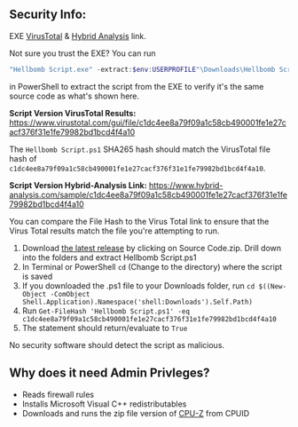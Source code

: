## Security Info:

EXE [VirusTotal](https://www.virustotal.com/gui/file/22a537dc88cfa45d192c49f5b3a08fd98accd90809622c51a0c657e233efb2e1) & [Hybrid Analysis](https://www.hybrid-analysis.com/sample/22a537dc88cfa45d192c49f5b3a08fd98accd90809622c51a0c657e233efb2e1) link.

Not sure you trust the EXE? You can run
```powershell
"Hellbomb Script.exe" -extract:$env:USERPROFILE"\Downloads\Hellbomb Script.ps1"
```
in PowerShell to extract the script from the EXE to verify it's the same source code as what's shown here.

**Script Version VirusTotal Results:** https://www.virustotal.com/gui/file/c1dc4ee8a79f09a1c58cb490001fe1e27cacf376f31e1fe79982bd1bcd4f4a10

The ``Hellbomb Script.ps1`` SHA265 hash should match the VirusTotal file hash of ``c1dc4ee8a79f09a1c58cb490001fe1e27cacf376f31e1fe79982bd1bcd4f4a10``.

**Script Version Hybrid-Analysis Link:** https://www.hybrid-analysis.com/sample/c1dc4ee8a79f09a1c58cb490001fe1e27cacf376f31e1fe79982bd1bcd4f4a10

You can compare the File Hash to the Virus Total link to ensure that the Virus Total results match the file you're attempting to run.

1. Download [the latest release](https://github.com/helldivers2fixes/HellbombScript/releases/latest) by clicking on Source Code.zip. Drill down into the folders and extract Hellbomb Script.ps1
2. In Terminal or PowerShell ``cd`` (Change to the directory) where the script is saved
3. If you downloaded the .ps1 file to your Downloads folder, run ``cd $((New-Object -ComObject Shell.Application).Namespace('shell:Downloads').Self.Path)``
4. Run ``Get-FileHash 'Hellbomb Script.ps1' -eq c1dc4ee8a79f09a1c58cb490001fe1e27cacf376f31e1fe79982bd1bcd4f4a10``
5. The statement should return/evaluate to ``True``

No security software should detect the script as malicious.

## Why does it need Admin Privleges?
- Reads firewall rules
- Installs Microsoft Visual C++ redistributables
- Downloads and runs the zip file version of [CPU-Z](https://www.cpuid.com/softwares/cpu-z.html) from CPUID
